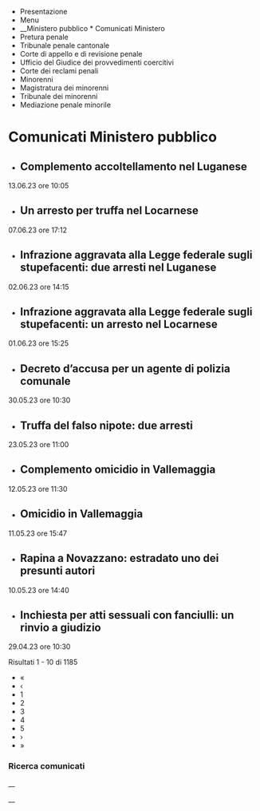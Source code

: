   * Presentazione
  * Menu
  *  __Ministero pubblico
    * Comunicati Ministero
  * Pretura penale
  * Tribunale penale cantonale
  * Corte di appello e di revisione penale
  * Ufficio del Giudice dei provvedimenti coercitivi
  * Corte dei reclami penali
  * Minorenni
  * Magistratura dei minorenni
  * Tribunale dei minorenni
  * Mediazione penale minorile

#  Comunicati Ministero pubblico

  * ## Complemento accoltellamento nel Luganese

13.06.23 ore 10:05

  * ## Un arresto per truffa nel Locarnese

07.06.23 ore 17:12

  * ## Infrazione aggravata alla Legge federale sugli stupefacenti: due arresti nel Luganese

02.06.23 ore 14:15

  * ## Infrazione aggravata alla Legge federale sugli stupefacenti: un arresto nel Locarnese

01.06.23 ore 15:25

  * ## Decreto d’accusa per un agente di polizia comunale

30.05.23 ore 10:30

  * ## Truffa del falso nipote: due arresti

23.05.23 ore 11:00

  * ## Complemento omicidio in Vallemaggia

12.05.23 ore 11:30

  * ## Omicidio in Vallemaggia

11.05.23 ore 15:47

  * ## Rapina a Novazzano: estradato uno dei presunti autori

10.05.23 ore 14:40

  * ## Inchiesta per atti sessuali con fanciulli: un rinvio a giudizio

29.04.23 ore 10:30

Risultati 1 - 10 di 1185

  * «
  * ‹
  * 1
  * 2
  * 3
  * 4
  * 5
  * ›
  * »

### Ricerca comunicati

__

__

